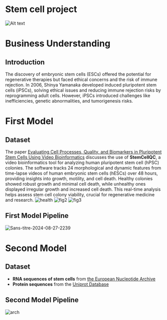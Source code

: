 # Stem cell project
![Alt text](https://bioinformant.com/wp-content/uploads/2017/08/What-are-stem-cells-definition-FEATURE-.jpg)
# Business Understanding 
## Introduction 
The discovery of embryonic stem cells (ESCs) offered the potential for regenerative therapies but faced ethical concerns and the risk of immune rejection. In 2006, Shinya Yamanaka developed induced pluripotent stem cells (iPSCs), solving ethical issues and reducing immune rejection risks by reprogramming adult cells. However, iPSCs introduced challenges like inefficiencies, genetic abnormalities, and tumorigenesis risks.
# First Model 
## Dataset 
The paper [Evaluating Cell Processes, Quality, and Biomarkers in Pluripotent Stem Cells Using Video Bioinformatics](https://pubmed.ncbi.nlm.nih.gov/26848582/) discusses the use of **StemCellQC**, a video bioinformatics tool for analyzing human pluripotent stem cell (hPSC) colonies. The software tracks 24 morphological and dynamic features from time-lapse videos of human embryonic stem cells (hESCs) over 48 hours, providing insights into growth, motility, and cell death. Healthy colonies showed robust growth and minimal cell death, while unhealthy ones displayed irregular growth and increased cell death. This real-time analysis helps assess stem cell colony viability, crucial for regenerative medicine and research.
![health](https://github.com/user-attachments/assets/9f72b6af-988b-4e95-b41f-c6bd5a43be76)
![fig2](https://github.com/user-attachments/assets/dfee8afc-152a-438f-909c-dae6a100e28a)
![fig3](https://github.com/user-attachments/assets/be6c63a8-f391-42db-8baa-94f3edeb2d1c)
## First Model Pipeline
![Sans-titre-2024-08-27-2239](https://github.com/user-attachments/assets/aaaa65bd-f173-4028-8c1a-68456111f564)

# Second Model 
## Dataset 
 - **RNA sequences of stem cells** from [the European Nucleotide Archive](https://www.ebi.ac.uk/ena/browser/view/ERR914288)
 - **Protein sequences** from the [Uniprot Database](https://www.uniprot.org/)
## Second Model Pipeline
![arch](https://github.com/user-attachments/assets/eedfd982-b479-49f0-b446-7b25fe95f125)

